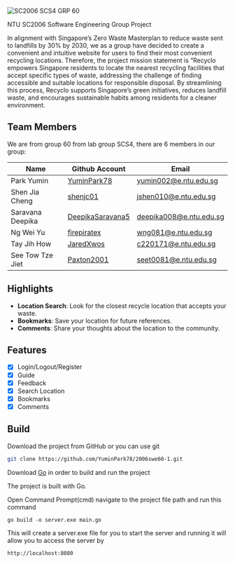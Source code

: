    ![SC2006 SCS4 GRP 60](https://github.com/user-attachments/assets/45797068-ed8d-492f-8f4a-eb4f0fe039c5)

NTU SC2006 Software Engineering Group Project

In alignment with Singapore’s Zero Waste Masterplan to reduce waste sent to landfills by 30% by 2030, we as a group have decided to create a convenient and intuitive website for users to find their most convenient recycling locations. Therefore, the project mission statement is “Recyclo empowers Singapore residents to locate the nearest recycling facilities that accept specific types of waste, addressing the challenge of finding accessible and suitable locations for responsible disposal. By streamlining this process, Recyclo supports Singapore’s green initiatives, reduces landfill waste, and encourages sustainable habits among residents for a cleaner environment.

## Team Members

We are from group 60 from lab group SCS4, there are 6 members in our group:

| Name              | Github Account                                           | Email                 |
|-------------------|----------------------------------------------------------|-----------------------|
| Park Yumin       | [YuminPark78](https://github.com/YuminPark78)            | [yumin002@e.ntu.edu.sg](mailto:yumin002@e.ntu.edu.sg) |
| Shen Jia Cheng    | [shenjc01](https://github.com/shenjc01)                  | [jshen010@e.ntu.edu.sg](mailto:jshen010@e.ntu.edu.sg) |
| Saravana Deepika  | [DeepikaSaravana5](https://github.com/DeepikaSaravanan5) | [deepika008@e.ntu.edu.sg](mailto:deepika008@e.ntu.edu.sg) |
| Ng Wei Yu         | [firepiratex](https://github.com/firepiratex)            | [wng081@e.ntu.edu.sg](mailto:wng081@e.ntu.edu.sg)  |
| Tay Jih How       | [JaredXwos](https://github.com/JaredXwos)                | [c220171@e.ntu.edu.sg](mailto:c220171@e.ntu.edu.sg)  |
| See Tow Tze Jiet  | [Paxton2001](https://github.com/Paxton2001)              | [seet0081@e.ntu.edu.sg](mailto:seet0081@e.ntu.edu.sg)  |

## Highlights

- **Location Search**: Look for the closest recycle location that accepts your waste.
- **Bookmarks**: Save your location for future references.
- **Comments**: Share your thoughts about the location to the community.

## Features

- [x] Login/Logout/Register
- [x] Guide
- [x] Feedback
- [x] Search Location
- [x] Bookmarks
- [x] Comments 

## Build

Download the project from GitHub or you can use git

```bash
git clone https://github.com/YuminPark78/2006swe60-1.git
```

Download [Go](https://go.dev/doc/install) in order to build and run the project

The project is built with Go.

Open Command Prompt(cmd) navigate to the project file path and run this command

```go build -o server.exe main.go```

This will create a server.exe file for you to start the server and running it will allow you to access the server by

```http://localhost:8080```
